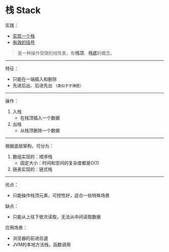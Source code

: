 # 栈 Stack

实践：
- [实现一个栈](go/02_栈/stack.go)
- [有效的括号](go/02_栈/valid-parentheses.go)

> 是一种操作受限的线性表，有**栈顶**、**栈底**的概念。<br>

--- 

特征：
- 只能在一端插入和删除
- 先进后出、后进先出 `（类似于子弹匣）`
---

操作：
1. 入栈
    - 在栈顶插入一个数据
2. 出栈
    - 从栈顶删除一个数据

---


根据底层架构，可分为：
1. 数组实现的：顺序栈
   - 固定大小：时间和空间的复杂度都是O(1)
2. 链表实现的：链式栈

---



优点：
- 只能操作栈顶元素，可控性好，适合一些特殊场景

缺点：
- 只能从上往下依次读取，无法从中间读取数据

应用场景：
- 浏览器的前进后退
- JVM的本地方法栈，函数调用














